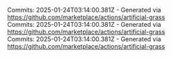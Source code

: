 Commits: 2025-01-24T03:14:00.381Z - Generated via https://github.com/marketplace/actions/artificial-grass
<br>
Commits: 2025-01-24T03:14:00.381Z - Generated via https://github.com/marketplace/actions/artificial-grass
<br>
Commits: 2025-01-24T03:14:00.381Z - Generated via https://github.com/marketplace/actions/artificial-grass
<br>
